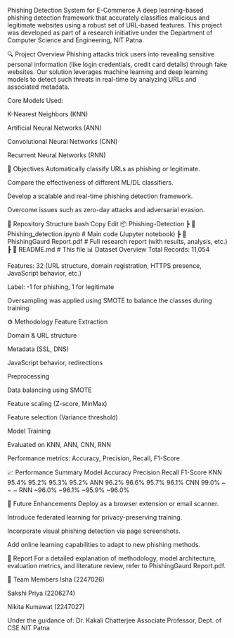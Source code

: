 Phishing Detection System for E-Commerce
A deep learning-based phishing detection framework that accurately classifies malicious and legitimate websites using a robust set of URL-based features. This project was developed as part of a research initiative under the Department of Computer Science and Engineering, NIT Patna.


🔍 Project Overview
Phishing attacks trick users into revealing sensitive personal information (like login credentials, credit card details) through fake websites. Our solution leverages machine learning and deep learning models to detect such threats in real-time by analyzing URLs and associated metadata.

Core Models Used:

K-Nearest Neighbors (KNN)

Artificial Neural Networks (ANN)

Convolutional Neural Networks (CNN)

Recurrent Neural Networks (RNN)

🎯 Objectives
Automatically classify URLs as phishing or legitimate.

Compare the effectiveness of different ML/DL classifiers.

Develop a scalable and real-time phishing detection framework.

Overcome issues such as zero-day attacks and adversarial evasion.

📁 Repository Structure
bash
Copy
Edit
📦 Phishing-Detection
 ┣ 📜 Phishing_detection.ipynb    # Main code (Jupyter notebook)
 ┣ 📄 PhishingGaurd Report.pdf    # Full research report (with results, analysis, etc.)
 ┣ 📄 README.md                   # This file
📊 Dataset Overview
Total Records: 11,054

Features: 32 (URL structure, domain registration, HTTPS presence, JavaScript behavior, etc.)

Label: -1 for phishing, 1 for legitimate

Oversampling was applied using SMOTE to balance the classes during training.

⚙️ Methodology
Feature Extraction

Domain & URL structure

Metadata (SSL, DNS)

JavaScript behavior, redirections

Preprocessing

Data balancing using SMOTE

Feature scaling (Z-score, MinMax)

Feature selection (Variance threshold)

Model Training

Evaluated on KNN, ANN, CNN, RNN

Performance metrics: Accuracy, Precision, Recall, F1-Score

📈 Performance Summary
Model	Accuracy	Precision	Recall	F1-Score
KNN	95.4%	95.2%	95.3%	95.2%
ANN	96.2%	96.6%	95.7%	96.1%
CNN	99.0%	~	~	~
RNN	~96.0%	~96.1%	~95.9%	~96.0%

🚀 Future Enhancements
Deploy as a browser extension or email scanner.

Introduce federated learning for privacy-preserving training.

Incorporate visual phishing detection via page screenshots.

Add online learning capabilities to adapt to new phishing methods.

📄 Report
For a detailed explanation of methodology, model architecture, evaluation metrics, and literature review, refer to PhishingGaurd Report.pdf.

🧠 Team Members
Isha (2247026)

Sakshi Priya (2206274)

Nikita Kumawat (2247027)

Under the guidance of:
Dr. Kakali Chatterjee
Associate Professor, Dept. of CSE
NIT Patna

